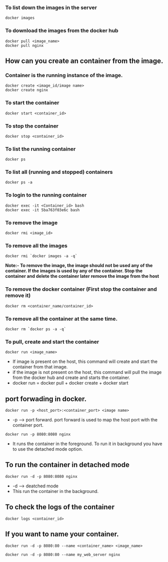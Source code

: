### To list down the images in the server
```
docker images
```
### To download the images from the docker hub
```
docker pull <image_name>
docker pull nginx
```
## How can you create an container from the image.
### Container is the running instance of the image.
```
docker create <image_id/image name>
docker create nginx
```
### To start the container
```
docker start <container_id>
```
### To stop the container
```
docker stop <container_id>
```
### To list the running container
```
docker ps
```
### To list all (running and stopped) containers
```
docker ps -a
```
### To login to the running container
```
docker exec -it <Container_id> bash
docker exec -it 5ba763f03e6c bash
```
### To remove the image
```
docker rmi <image_id>
```
### To remove all the images
```
docker rmi `docker images -a -q`
```
**Note:- To remove the image, the image should not be used any of the container. If the images is used by any of the container. Stop the container and delete the container later remove the image from the host**

### To remove the docker container (First stop the container and remove it)
```
docker rm <container_name/container_id>
```
### To remove all the container at the same time.
```
docker rm `docker ps -a -q`
```
### To pull, create and start the container
```
docker run <image_name>
```
* If image is present on the host, this command will create and start the container from that image.
* if the image is not present on the host, this command will pull the image from the docker hub and create and starts the container.
* docker run = docker pull + docker create + docker start

## port forwading in docker.
```
docker run -p <host_port>:<container_port> <image name>
```
* -p --> port forward. port forward is used to map the host port with the container port.
```
docker run -p 8080:8080 nginx
```
* It runs the container in the foreground. To run it in background you have to use the detached mode option.
## To run the container in detached mode
```
docker run -d -p 8080:8080 nginx
```
* -d --> deatched mode
* This run the container in the background.
## To check the logs of the container
```
docker logs <container_id>
```
## If you want to name your container. 
```
docker run -d -p 8080:80 --name <container_name> <image_name>
```
```
docker run -d -p 8080:80 --name my_web_server nginx
```